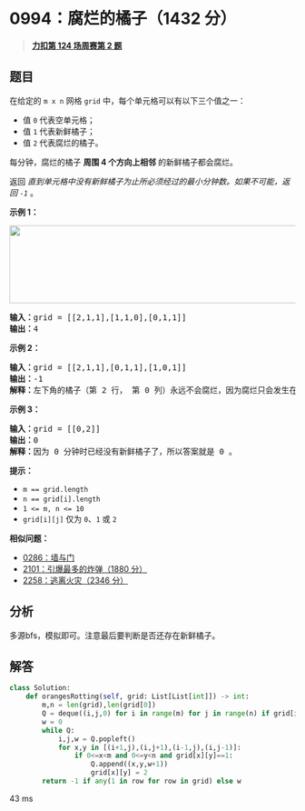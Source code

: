 # 0994：腐烂的橘子（1432 分）


> <u>**[力扣第 124 场周赛第 2 题](https://leetcode.cn/problems/rotting-oranges/)**</u>

## 题目

<p>在给定的 <code>m x n</code> 网格<meta charset="UTF-8" /> <code>grid</code> 中，每个单元格可以有以下三个值之一：</p>

<ul>
<li>值 <code>0</code> 代表空单元格；</li>
<li>值 <code>1</code> 代表新鲜橘子；</li>
<li>值 <code>2</code> 代表腐烂的橘子。</li>
</ul>

<p>每分钟，腐烂的橘子 <strong>周围 4 个方向上相邻</strong> 的新鲜橘子都会腐烂。</p>

<p>返回 <em>直到单元格中没有新鲜橘子为止所必须经过的最小分钟数。如果不可能，返回 <code>-1</code></em> 。</p>



<p><strong>示例 1：</strong></p>

<p><strong><img alt="" src="https://assets.leetcode-cn.com/aliyun-lc-upload/uploads/2019/02/16/oranges.png" style="height: 137px; width: 650px;" /></strong></p>

<pre>
<strong>输入：</strong>grid = [[2,1,1],[1,1,0],[0,1,1]]
<strong>输出：</strong>4
</pre>

<p><strong>示例 2：</strong></p>

<pre>
<strong>输入：</strong>grid = [[2,1,1],[0,1,1],[1,0,1]]
<strong>输出：</strong>-1
<strong>解释：</strong>左下角的橘子（第 2 行， 第 0 列）永远不会腐烂，因为腐烂只会发生在 4 个方向上。
</pre>

<p><strong>示例 3：</strong></p>

<pre>
<strong>输入：</strong>grid = [[0,2]]
<strong>输出：</strong>0
<strong>解释：</strong>因为 0 分钟时已经没有新鲜橘子了，所以答案就是 0 。
</pre>



<p><strong>提示：</strong></p>

<ul>
<li><code>m == grid.length</code></li>
<li><code>n == grid[i].length</code></li>
<li><code>1 &lt;= m, n &lt;= 10</code></li>
<li><code>grid[i][j]</code> 仅为 <code>0</code>、<code>1</code> 或 <code>2</code></li>
</ul>


**相似问题：**
- [0286：墙与门](/leetcode/0286)
- [2101：引爆最多的炸弹（1880 分）](/leetcode/2101)
- [2258：逃离火灾（2346 分）](/leetcode/2258)


## 分析

多源bfs，模拟即可。注意最后要判断是否还存在新鲜橘子。

## 解答
```python
class Solution:
    def orangesRotting(self, grid: List[List[int]]) -> int:
        m,n = len(grid),len(grid[0])
        Q = deque((i,j,0) for i in range(m) for j in range(n) if grid[i][j]==2)
        w = 0
        while Q:
            i,j,w = Q.popleft()
            for x,y in [(i+1,j),(i,j+1),(i-1,j),(i,j-1)]:
                if 0<=x<m and 0<=y<n and grid[x][y]==1:
                    Q.append((x,y,w+1))
                    grid[x][y] = 2
        return -1 if any(1 in row for row in grid) else w
```

43 ms

